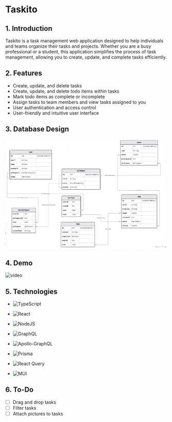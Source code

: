 # Taskito

## 1. Introduction

Taskito is a task management web application designed to help individuals and teams organize their tasks and projects. Whether you are a busy professional or a student, this application simplifies the process of task management, allowing you to create, update, and complete tasks efficiently.

## 2. Features

- Create, update, and delete tasks
- Create, update, and delete todo items within tasks
- Mark todo items as complete or incomplete
- Assign tasks to team members and view tasks assigned to you
- User authentication and access control
- User-friendly and intuitive user interface

## 3. Database Design

![Database Design](./docs/schema.png)

## 4. Demo


![video](https://github.com/HudaSale7/Taskito/assets/109099521/6c41846d-5032-42a4-b489-4cf1b2f61e46)


## 5. Technologies

- ![TypeScript](https://img.shields.io/badge/typescript-%23007ACC.svg?style=for-the-badge&logo=typescript&logoColor=white)

- ![React](https://img.shields.io/badge/react-%2320232a.svg?style=for-the-badge&logo=react&logoColor=%2361DAFB)

- ![NodeJS](https://img.shields.io/badge/node.js-6DA55F?style=for-the-badge&logo=node.js&logoColor=white)

- ![GraphQL](https://img.shields.io/badge/-GraphQL-E10098?style=for-the-badge&logo=graphql&logoColor=white)

- ![Apollo-GraphQL](https://img.shields.io/badge/-ApolloGraphQL-311C87?style=for-the-badge&logo=apollo-graphql)

- ![Prisma](https://img.shields.io/badge/Prisma-3982CE?style=for-the-badge&logo=Prisma&logoColor=white)

- ![React Query](https://img.shields.io/badge/-React%20Query-FF4154?style=for-the-badge&logo=react%20query&logoColor=white)

- ![MUI](https://img.shields.io/badge/MUI-%230081CB.svg?style=for-the-badge&logo=mui&logoColor=white)

## 6. To-Do

- [ ] Drag and drop tasks
- [ ] Filter tasks
- [ ] Attach pictures to tasks
